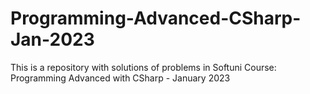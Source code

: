 # Programming-Advanced-CSharp-Jan-2023
 This is a repository with solutions of problems in Softuni Course: Programming Advanced with CSharp - January 2023
